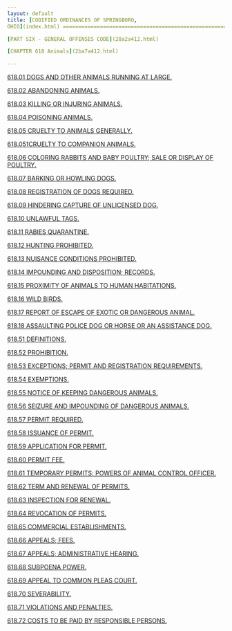 ```yaml
---
layout: default 
title: [CODIFIED ORDINANCES OF SPRINGBORO,
OHIO](index.html) =====================================================

[PART SIX - GENERAL OFFENSES CODE](28a2a412.html)

[CHAPTER 618 Animals](2ba7a412.html)

---
```


[618.01 DOGS AND OTHER ANIMALS RUNNING AT LARGE.](2be0a412.html)

[618.02 ABANDONING ANIMALS.](2beca412.html)

[618.03 KILLING OR INJURING ANIMALS.](2bf2a412.html)

[618.04 POISONING ANIMALS.](2bf9a412.html)

[618.05 CRUELTY TO ANIMALS GENERALLY.](2bfea412.html)

[618.051CRUELTY TO COMPANION ANIMALS.](2c0ba412.html)

[618.06 COLORING RABBITS AND BABY POULTRY; SALE OR DISPLAY OF
POULTRY.](2c28a412.html)

[618.07 BARKING OR HOWLING DOGS.](2c2ea412.html)

[618.08 REGISTRATION OF DOGS REQUIRED.](2c33a412.html)

[618.09 HINDERING CAPTURE OF UNLICENSED DOG.](2c38a412.html)

[618.10 UNLAWFUL TAGS.](2c3ea412.html)

[618.11 RABIES QUARANTINE.](2c44a412.html)

[618.12 HUNTING PROHIBITED.](2c50a412.html)

[618.13 NUISANCE CONDITIONS PROHIBITED.](2c55a412.html)

[618.14 IMPOUNDING AND DISPOSITION; RECORDS.](2c5aa412.html)

[618.15 PROXIMITY OF ANIMALS TO HUMAN HABITATIONS.](2c5fa412.html)

[618.16 WILD BIRDS.](2c64a412.html)

[618.17 REPORT OF ESCAPE OF EXOTIC OR DANGEROUS ANIMAL.](2c69a412.html)

[618.18 ASSAULTING POLICE DOG OR HORSE OR AN ASSISTANCE
DOG.](2c73a412.html)

[618.51 DEFINITIONS.](2caea412.html)

[618.52 PROHIBITION.](2cb6a412.html)

[618.53 EXCEPTIONS; PERMIT AND REGISTRATION
REQUIREMENTS.](2cbaa412.html)

[618.54 EXEMPTIONS.](2cc2a412.html)

[618.55 NOTICE OF KEEPING DANGEROUS ANIMALS.](2cc6a412.html)

[618.56 SEIZURE AND IMPOUNDING OF DANGEROUS ANIMALS.](2ccaa412.html)

[618.57 PERMIT REQUIRED.](2ccfa412.html)

[618.58 ISSUANCE OF PERMIT.](2cd5a412.html)

[618.59 APPLICATION FOR PERMIT.](2cd9a412.html)

[618.60 PERMIT FEE.](2ce8a412.html)

[618.61 TEMPORARY PERMITS; POWERS OF ANIMAL CONTROL
OFFICER.](2ceca412.html)

[618.62 TERM AND RENEWAL OF PERMITS.](2cf0a412.html)

[618.63 INSPECTION FOR RENEWAL.](2cf3a412.html)

[618.64 REVOCATION OF PERMITS.](2cf6a412.html)

[618.65 COMMERCIAL ESTABLISHMENTS.](2cf9a412.html)

[618.66 APPEALS; FEES.](2cfea412.html)

[618.67 APPEALS; ADMINISTRATIVE HEARING.](2d0aa412.html)

[618.68 SUBPOENA POWER.](2d0da412.html)

[618.69 APPEAL TO COMMON PLEAS COURT.](2d11a412.html)

[618.70 SEVERABILITY.](2d15a412.html)

[618.71 VIOLATIONS AND PENALTIES.](2d19a412.html)

[618.72 COSTS TO BE PAID BY RESPONSIBLE PERSONS.](2d1ca412.html)
